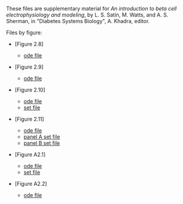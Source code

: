 These files are supplementary material for *An introduction to beta cell electrophysiology and modeling*, by L. S. Satin, M. Watts, and A. S. Sherman, in "Diabetes Systems Biology", A. Khadra, editor.

Files by figure:

* [Figure 2.8]
    * [ode file](mlneuron2d.ode)

* [Figure 2.9]
    * [ode file](mlbeta-alt.ode)

* [Figure 2.10]
    * [ode file](mlbeta-alt.ode)
    * [set file](figure.set)

* [Figure 2.11]
    * [ode file](Biophan-mod.ode)
    * [panel A set file](PanelA.set)
    * [panel B set file](PanelB.set)

* [Figure A2.1]
    * [ode file](linear.ode)
    * [set file](alpha-negative.set)

* [Figure A2.2]
    * [ode file](glass.ode)
